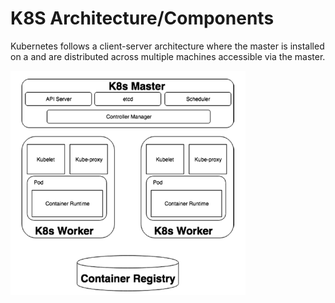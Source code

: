 # K8S Architecture/Components

Kubernetes follows a client-server architecture where the master is installed on a <machine> and <nodes> are distributed across multiple machines accessible via the master. 

![alt text](image.png)